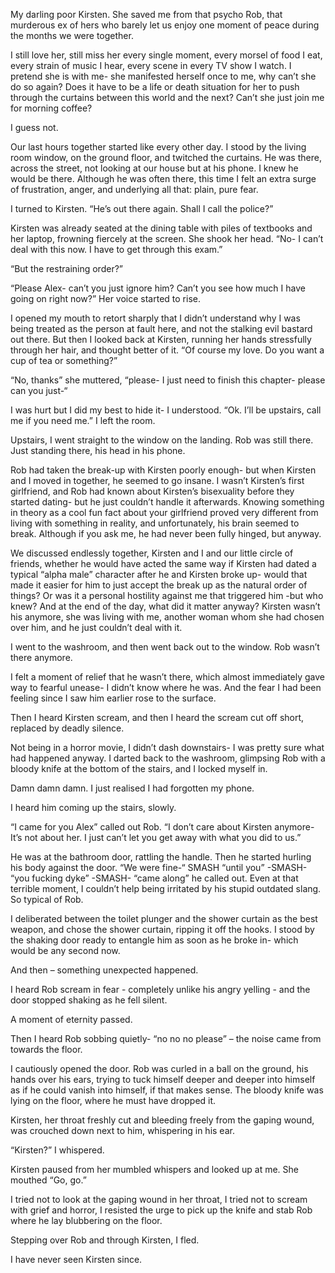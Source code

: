 My darling poor Kirsten. She saved me from that psycho Rob, that murderous ex of hers who barely let us enjoy one moment of peace during the months we were together. 

I still love her, still miss her every single moment, every morsel of food I eat, every strain of music I hear, every scene in every TV show I watch. I pretend she is with me- she manifested herself once to me, why can’t she do so again? Does it have to be a life or death situation for her to push through the curtains between this world and the next? Can’t she just join me for morning coffee?

I guess not. 

Our last hours together started like every other day. I stood by the living room window, on the ground floor, and twitched the curtains. He was there, across the street, not looking at our house but at his phone. I knew he would be there. Although he was often there, this time I felt an extra surge of frustration, anger, and underlying all that: plain, pure fear. 

I turned to Kirsten. “He’s out there again. Shall I call the police?”

Kirsten was already seated at the dining table with piles of textbooks and her laptop, frowning fiercely at the screen. She shook her head. “No- I can’t deal with this now. I have to get through this exam.”

“But the restraining order?”

“Please Alex- can’t you just ignore him? Can’t you see how much I have going on right now?” Her voice started to rise.

I opened my mouth to retort sharply that I didn’t understand why I was being treated as the person at fault here, and not the stalking evil bastard out there. But then I looked back at Kirsten, running her hands stressfully through her hair, and thought better of it. “Of course my love. Do you want a cup of tea or something?”

“No, thanks” she muttered, “please- I just need to finish this chapter- please can you just-“

I was hurt but I did my best to hide it- I understood. “Ok. I’ll be upstairs, call me if you need me.” I left the room.

Upstairs, I went straight to the window on the landing. Rob was still there. Just standing there, his head in his phone.

Rob had taken the break-up with Kirsten poorly enough- but when Kirsten and I moved in together, he seemed to go insane. I wasn’t Kirsten’s first girlfriend, and Rob had known about Kirsten’s bisexuality before they started dating- but he just couldn’t handle it afterwards. Knowing something in theory as a cool fun fact about your girlfriend proved very different from living with something in reality, and unfortunately, his brain seemed to break. Although if you ask me, he had never been fully hinged, but anyway.

We discussed endlessly together, Kirsten and I and our little circle of friends, whether he would have acted the same way if Kirsten had dated a typical “alpha male” character after he and Kirsten broke up- would that made it easier for him to just accept the break up as the natural order of things? Or was it a personal hostility against me that triggered him -but who knew? And at the end of the day, what did it matter anyway? Kirsten wasn’t his anymore, she was living with me, another woman whom she had chosen over him, and he just couldn’t deal with it. 

I went to the washroom, and then went back out to the window. Rob wasn’t there anymore.

I felt a moment of relief that he wasn’t there, which almost immediately gave way to fearful unease- I didn’t know where he was. And the fear I had been feeling since I saw him earlier rose to the surface.

Then I heard Kirsten scream, and then I heard the scream cut off short, replaced by deadly silence.

Not being in a horror movie, I didn’t dash downstairs- I was pretty sure what had happened anyway. I darted back to the washroom, glimpsing Rob with a bloody knife at the bottom of the stairs, and I locked myself in.

Damn damn damn. I just realised I had forgotten my phone. 

I heard him coming up the stairs, slowly. 

“I came for you Alex” called out Rob. “I don’t care about Kirsten anymore- It’s not about her. I just can’t let you get away with what you did to us.”

He was at the bathroom door, rattling the handle. Then he started hurling his body against the door. “We were fine-“ SMASH “until you” -SMASH- “you fucking dyke” -SMASH- “came along” he called out. Even at that terrible moment, I couldn’t help being irritated by his stupid outdated slang. So typical of Rob. 

I deliberated between the toilet plunger and the shower curtain as the best weapon, and chose the shower curtain, ripping it off the hooks. I stood by the shaking door ready to entangle him as soon as he broke in- which would be any second now.

And then – something unexpected happened. 

I heard Rob scream in fear - completely unlike his angry yelling - and the door stopped shaking as he fell silent.

A moment of eternity passed.

Then I heard Rob sobbing quietly- “no no no please” – the noise came from towards the floor.

I cautiously opened the door. Rob was curled in a ball on the ground, his hands over his ears, trying to tuck himself deeper and deeper into himself as if he could vanish into himself, if that makes sense. The bloody knife was lying on the floor, where he must have dropped it. 

Kirsten, her throat freshly cut and bleeding freely from the gaping wound, was crouched down next to him, whispering in his ear.

“Kirsten?” I whispered.

Kirsten paused from her mumbled whispers and looked up at me. She mouthed “Go, go.”

I tried not to look at the gaping wound in her throat, I tried not to scream with grief and horror, I resisted the urge to pick up the knife and stab Rob where he lay blubbering on the floor. 

Stepping over Rob and through Kirsten, I fled.

I have never seen Kirsten since.